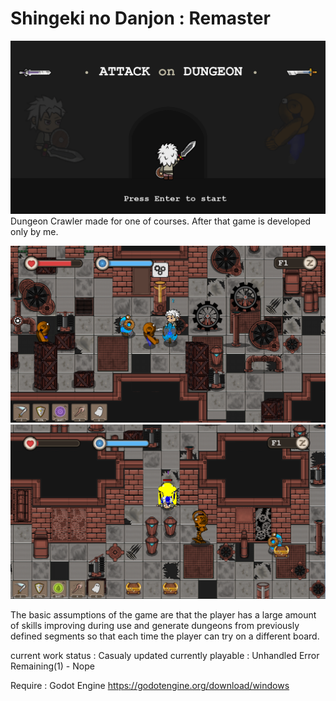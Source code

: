 # Shingeki no Danjon : Remaster
![Alt text](/Screenshots/Title.png?raw=true "Optional Title")
Dungeon Crawler made for one of courses. After that game is developed only by me.

![Alt text](/Screenshots/InGame1.png?raw=true "Optional Title")
![Alt text](/Screenshots/InGame2.png?raw=true "Optional Title")

The basic assumptions of the game are that the player has a large amount of skills improving during use and generate dungeons from previously defined segments so that each time the player can try on a different board.

current work status : Casualy updated
currently playable  : Unhandled Error Remaining(1) - Nope

Require : Godot Engine https://godotengine.org/download/windows
